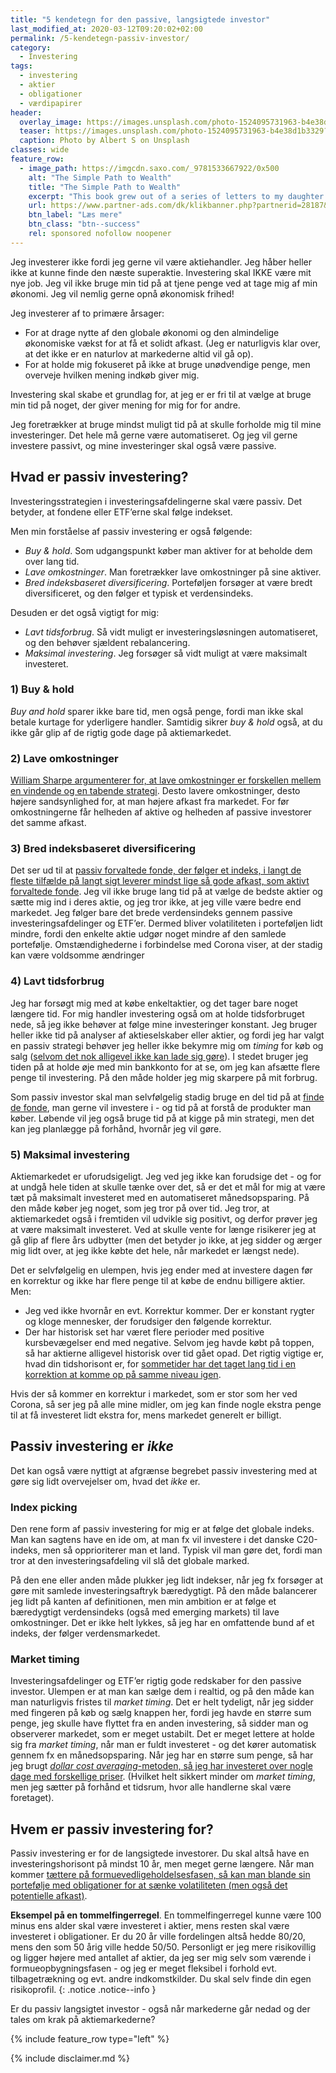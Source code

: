 ```yaml
---
title: "5 kendetegn for den passive, langsigtede investor"
last_modified_at: 2020-03-12T09:20:02+02:00
permalink: /5-kendetegn-passiv-investor/
category:
  - Investering
tags:
  - investering
  - aktier
  - obligationer
  - værdipapirer
header:
  overlay_image: https://images.unsplash.com/photo-1524095731963-b4e38d1b3329?ixlib=rb-1.2.1&ixid=eyJhcHBfaWQiOjEyMDd9&auto=format&fit=crop&h=600&w=1200&q=10
  teaser: https://images.unsplash.com/photo-1524095731963-b4e38d1b3329?ixlib=rb-1.2.1&ixid=eyJhcHBfaWQiOjEyMDd9&auto=format&fit=crop&h=300&w=400&q=10
  caption: Photo by Albert S on Unsplash
classes: wide
feature_row:
  - image_path: https://imgcdn.saxo.com/_9781533667922/0x500
    alt: "The Simple Path to Wealth"
    title: "The Simple Path to Wealth"
    excerpt: "This book grew out of a series of letters to my daughter concerning various things-mostly about money and investing-she was not yet quite ready to hear. Since money is the single most powerful tool we have for navigating this complex world we've created, understanding it is critical."
    url: https://www.partner-ads.com/dk/klikbanner.php?partnerid=28187&bannerid=43264&htmlurl=https://www.saxo.com/dk/the-simple-path-to-wealth_j-l-collins_paperback_9781533667922
    btn_label: "Læs mere"
    btn_class: "btn--success"
    rel: sponsored nofollow noopener
---
```


Jeg investerer ikke fordi jeg gerne vil være aktiehandler. Jeg håber heller ikke at kunne finde den næste superaktie. Investering skal IKKE være mit nye job. Jeg vil ikke bruge min tid på at tjene penge ved at tage mig af min økonomi. Jeg vil nemlig gerne opnå økonomisk frihed!

Jeg investerer af to primære årsager:

- For at drage nytte af den globale økonomi og den almindelige økonomiske vækst for at få et solidt afkast. (Jeg er naturligvis klar over, at det ikke er en naturlov at markederne altid vil gå op).
- For at holde mig fokuseret på ikke at bruge unødvendige penge, men overveje hvilken mening indkøb giver mig.

Investering skal skabe et grundlag for, at jeg er er fri til at vælge at bruge min tid på noget, der giver mening for mig for for andre. 

Jeg foretrækker at bruge mindst muligt tid på at skulle forholde mig til mine investeringer. Det hele må gerne være automatiseret. Og jeg vil gerne investere passivt, og mine investeringer skal også være passive. 

## Hvad er passiv investering?

Investeringsstrategien i investeringsafdelingerne skal være passiv. Det betyder, at fondene eller ETF’erne skal følge indekset.

Men min forståelse af passiv investering er også følgende:

- _Buy & hold_. Som udgangspunkt køber man aktiver for at beholde dem over lang tid. 
- _Lave omkostninger_. Man foretrækker lave omkostninger på sine aktiver.
- _Bred indeksbaseret diversificering_. Porteføljen forsøger at være bredt diversificeret, og den følger et typisk et verdensindeks. 

Desuden er det også vigtigt for mig:

- _Lavt tidsforbrug_. Så vidt muligt er investeringsløsningen automatiseret, og den behøver sjældent rebalancering.
- _Maksimal investering_. Jeg forsøger så vidt muligt at være maksimalt investeret.

### 1) Buy & hold

_Buy and hold_ sparer ikke bare tid, men også penge, fordi man ikke skal betale kurtage for yderligere handler. Samtidig sikrer _buy & hold_ også, at du ikke går glip af de rigtig gode dage på aktiemarkedet.

### 2) Lave omkostninger

[William Sharpe argumenterer for, at lave omkostninger er forskellen mellem en vindende og en tabende strategi](/passiv-investering-slaar-aktiv/). Desto lavere omkostninger, desto højere sandsynlighed for, at man højere afkast fra markedet. For før omkostningerne får helheden af aktive og helheden af passive investorer det samme afkast.

### 3) Bred indeksbaseret diversificering

Det ser ud til at [passiv forvaltede fonde, der følger et indeks, i langt de fleste tilfælde på langt sigt leverer mindst lige så gode afkast, som aktivt forvaltede fonde](/passiv-investering-slaar-aktiv/). Jeg vil ikke bruge lang tid på at vælge de bedste aktier og sætte mig ind i deres aktie, og jeg tror ikke, at jeg ville være bedre end markedet. Jeg følger bare det brede verdensindeks gennem passive investeringsafdelinger og ETF’er. Dermed bliver volatiliteten i porteføljen lidt mindre, fordi den enkelte aktie udgør noget mindre af den samlede portefølje. Omstændighederne i forbindelse med Corona viser, at der stadig kan være voldsomme ændringer

### 4) Lavt tidsforbrug

Jeg har forsøgt mig med at købe enkeltaktier, og det tager bare noget længere tid. For mig handler investering også om at holde tidsforbruget nede, så jeg ikke behøver at følge mine investeringer konstant. Jeg bruger heller ikke tid på analyser af aktieselskaber eller aktier, og fordi jeg har valgt en passiv strategi behøver jeg heller ikke bekymre mig om _timing_ for køb og salg ([selvom det nok alligevel ikke kan lade sig gøre](/hvornaar-ind-i-markedet/)). I stedet bruger jeg tiden på at holde øje med min bankkonto for at se, om jeg kan afsætte flere penge til investering. På den måde holder jeg mig skarpere på mit forbrug.

Som passiv investor skal man selvfølgelig stadig bruge en del tid på at [finde de fonde](/investering-vol9/), man gerne vil investere i - og tid på at forstå de produkter man køber. Løbende vil jeg også bruge tid på at kigge på min strategi, men det kan jeg planlægge på forhånd, hvornår jeg vil gøre.

### 5) Maksimal investering

Aktiemarkedet er uforudsigeligt. Jeg ved jeg ikke kan forudsige det - og for at undgå hele tiden at skulle tænke over det, så er det et mål for mig at være tæt på maksimalt investeret med en automatiseret månedsopsparing. På den måde køber jeg noget, som jeg tror på over tid. Jeg tror, at aktiemarkedet også i fremtiden vil udvikle sig positivt, og derfor prøver jeg at være maksimalt investeret. Ved at skulle vente for længe risikerer jeg at gå glip af flere års udbytter (men det betyder jo ikke, at jeg sidder og ærger mig lidt over, at jeg ikke købte det hele, når markedet er længst nede).

Det er selvfølgelig en ulempen, hvis jeg ender med at investere dagen før en korrektur og ikke har flere penge til at købe de endnu billigere aktier. Men:

- Jeg ved ikke hvornår en evt. Korrektur kommer. Der er konstant rygter og kloge mennesker, der forudsiger den følgende korrektur.
- Der har historisk set har været flere perioder med positive kursbevægelser end med negative. Selvom jeg havde købt på toppen, så har aktierne alligevel historisk over tid gået opad. Det rigtig vigtige er, hvad din tidshorisont er, for [sommetider har det taget lang tid i en korrektion at komme op på samme niveau igen](/hvornaar-ind-i-markedet/#en-20-års-periode-giver-aldrig-negativt-afkast). 

Hvis der så kommer en korrektur i markedet, som er stor som her ved Corona, så ser jeg på alle mine midler, om jeg kan finde nogle ekstra penge til at få investeret lidt ekstra for, mens markedet generelt er billigt.

## Passiv investering er _ikke_

Det kan også være nyttigt at afgrænse begrebet passiv investering med at gøre sig lidt overvejelser om, hvad det _ikke_ er.

### Index picking

Den rene form af passiv investering for mig er at følge det globale indeks. Man kan sagtens have en ide om, at man fx vil investere i det danske C20-indeks, men så opprioriterer man et land. Typisk vil man gøre det, fordi man tror at den investeringsafdeling vil slå det globale marked.

På den ene eller anden måde plukker jeg lidt indekser, når jeg fx forsøger at gøre mit samlede investeringsaftryk bæredygtigt. På den måde balancerer jeg lidt på kanten af definitionen, men min ambition er at følge et bæredygtigt verdensindeks (også med emerging markets) til lave omkostninger. Det er ikke helt lykkes, så jeg har en omfattende bund af et indeks, der følger verdensmarkedet.

### Market timing

Investeringsafdelinger og ETF’er rigtig gode redskaber for den passive investor. Ulempen er at man kan sælge dem i realtid, og på den måde kan man naturligvis fristes til _market timing_. Det er helt tydeligt, når jeg sidder med fingeren på køb og sælg knappen her, fordi jeg havde en større sum penge, jeg skulle have flyttet fra en anden investering, så sidder man og observerer markedet, som er meget ustabilt. Det er meget lettere at holde sig fra _market timing_, når man er fuldt investeret - og det kører automatisk gennem fx en månedsopsparing. Når jeg har en større sum penge, så har jeg brugt [_dollar cost averaging_-metoden, så jeg har investeret over nogle dage med forskellige priser](/hvornaar-ind-i-markedet/#hvordan-køber-jeg-op). (Hvilket helt sikkert minder om _market timing_, men jeg sætter på forhånd et tidsrum, hvor alle handlerne skal være foretaget).

## Hvem er passiv investering for?

Passiv investering er for de langsigtede investorer. Du skal altså have en investeringshorisont på mindst 10 år, men meget gerne længere. Når man kommer [tættere på formuevedligeholdelsesfasen, så kan man blande sin portefølje med obligationer for at sænke volatiliteten (men også det potentielle afkast)](/hvilken-investeringsfase/).

**Eksempel på en tommelfingerregel**. En tommelfingerregel kunne være 100 minus ens alder skal være investeret i aktier, mens resten skal være investeret i obligationer. Er du 20 år ville fordelingen altså hedde 80/20, mens den som 50 årig ville hedde 50/50. Personligt er jeg mere risikovillig og ligger højere med antallet af aktier, da jeg ser mig selv som værende i formueopbygningsfasen - og jeg er meget fleksibel i forhold evt. tilbagetrækning og evt. andre indkomstkilder. Du skal selv finde din egen risikoprofil.
{: .notice .notice--info }

Er du passiv langsigtet investor - også når markederne går nedad og der tales om krak på aktiemarkederne?

{% include feature_row type="left" %}

{% include disclaimer.md %}
